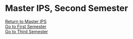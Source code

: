 # Master IPS, Second Semester

[Return to Master IPS](https://github.com/su6i/Master-IPS-2019)   
[Go to First Semester](https://github.com/su6i/masterIpsSemester1)   
[Go to Third Semester](https://github.com/su6i/masterIpsSemester3)   
